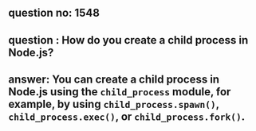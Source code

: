 
      
## question no: 1548

## question : How do you create a child process in Node.js?

## answer: You can create a child process in Node.js using the `child_process` module, for example, by using `child_process.spawn()`, `child_process.exec()`, or `child_process.fork()`.
      